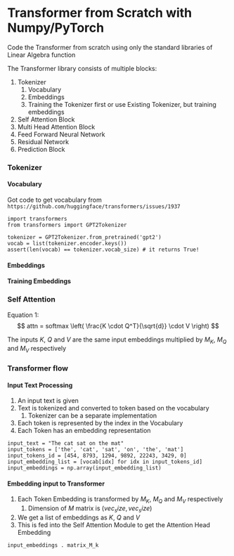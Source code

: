 # Transformer from Scratch with Numpy/PyTorch

Code the Transformer from scratch using only the standard libraries of Linear Algebra function

The Transformer library consists of multiple blocks:

1. Tokenizer
   1. Vocabulary
   2. Embeddings
   3. Training the Tokenizer first or use Existing Tokenizer, but training embeddings
2. Self Attention Block
3. Multi Head Attention Block
4. Feed Forward Neural Network
5. Residual Network
6. Prediction Block

### Tokenizer


#### Vocabulary

Got code to get vocabulary from `https://github.com/huggingface/transformers/issues/1937`
```
import transformers
from transformers import GPT2Tokenizer

tokenizer = GPT2Tokenizer.from_pretrained('gpt2')
vocab = list(tokenizer.encoder.keys())
assert(len(vocab) == tokenizer.vocab_size) # it returns True!
```

#### Embeddings


#### Training Embeddings




### Self Attention 

Equation 1:
$$ attn = softmax \left( \frac{K \cdot Q^T}{\sqrt{d}} \cdot V \right) $$ 


The inputs $K$, $Q$ and $V$ are the same input embeddings multiplied by $M_K$, $M_Q$ and $M_V$ respectively

### Transformer flow

#### Input Text Processing
1. An input text is given
2. Text is tokenized and converted to token based on the vocabulary
   1. Tokenizer can be a separate implementation
3. Each token is represented by the index in the Vocabulary
4. Each Token has an embedding representation

```
input_text = "The cat sat on the mat"
input_tokens = ['the', 'cat', 'sat', 'on', 'the', 'mat']
input_tokens_id = [454, 8793, 1294, 9892, 22243, 3429, 0]
input_embedding_list = [vocab[idx] for idx in input_tokens_id]
input_embeddings = np.array(input_embedding_list)
```



#### Embedding input to Transformer
1. Each Token Embedding is transformed by $M_K$, $M_Q$ and $M_V$ respectively
   1. Dimension of $M$ matrix is $(vec_size, vec_size)$
2. We get a list of embeddings as $K$, $Q$ and $V$
3. This is fed into the Self Attention Module to get the Attention Head Embedding

```
input_embeddings . matrix_M_k
```
